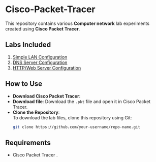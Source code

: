 # Cisco-Packet-Tracer
This repository contains various **Computer network** lab experiments created using **Cisco Packet Tracer**. 

## Labs Included

1. [Simple LAN Configuration](URL)
2. [DNS Server Configuration]()
3. [HTTP/Web Server Configuration]() 

## How to Use

- **Download Cisco Packet Tracer**:  
- **Download file**:
 Download the `.pkt` file and open it in Cisco Packet Tracer.
- **Clone the Repository**:  
   To download the lab files, clone this repository using Git:
   ```bash
   git clone https://github.com/your-username/repo-name.git
   

## Requirements
- Cisco Packet Tracer .
